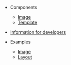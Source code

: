 - Components
  - [Image](/image/)
  - [Template](/template/)

- [Information for developers](/developers)

- Examples
  - [Image](/examples/image)
  - [Layout](/examples/layout)